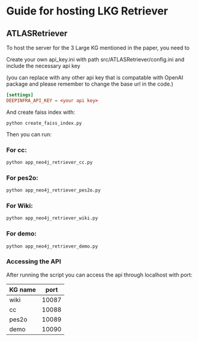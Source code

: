 # Guide for hosting LKG Retriever
## ATLASRetriever
To host the server for the 3 Large KG mentioned in the paper, you need to

Create your own api_key.ini with path src/ATLASRetriever/config.ini and include the necessary api key

(you can replace with any other api key that is compatable with OpenAI package and please remember to change the base url in the code.)
```conf
[settings]
DEEPINFRA_API_KEY = <your api key>
```

And create faiss index with:
```shell
python create_faiss_index.py
```

Then you can run:
### For cc:
``` python
python app_neo4j_retriever_cc.py
```
### For pes2o:
``` python
python app_neo4j_retriever_pes2o.py
```
### For Wiki:
``` python
python app_neo4j_retriever_wiki.py
```
### For demo:
``` python
python app_neo4j_retriever_demo.py
```

### Accessing the API
After running the script you can access the api through localhost with port:

| KG name    | port |
| -------- | ------- |
| wiki  | 10087    |
| cc | 10088    |
| pes2o    | 10089   |
| demo    | 10090   |